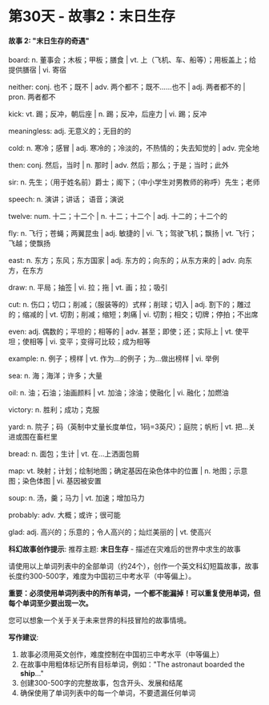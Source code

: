 # 第30天 - 故事2：末日生存

#### 故事 2: "末日生存的奇遇"

board: n. 董事会；木板；甲板；膳食 | vt. 上（飞机、车、船等）；用板盖上；给提供膳宿 | vi. 寄宿

neither: conj. 也不；既不 | adv. 两个都不；既不……也不 | adj. 两者都不的 | pron. 两者都不

kick: vt. 踢；反冲，朝后座 | n. 踢；反冲，后座力 | vi. 踢；反冲

meaningless: adj. 无意义的；无目的的

cold: n. 寒冷；感冒 | adj. 寒冷的；冷淡的，不热情的；失去知觉的 | adv. 完全地

then: conj. 然后，当时 | n. 那时 | adv. 然后；那么；于是；当时；此外

sir: n. 先生；（用于姓名前）爵士；阁下；（中小学生对男教师的称呼）先生；老师

speech: n. 演讲；讲话； 语音；演说

twelve: num. 十二；十二个 | n. 十二；十二个 | adj. 十二的；十二个的

fly: n. 飞行；苍蝇；两翼昆虫 | adj. 敏捷的 | vi. 飞；驾驶飞机；飘扬 | vt. 飞行；飞越；使飘扬

east: n. 东方；东风；东方国家 | adj. 东方的；向东的；从东方来的 | adv. 向东方，在东方

draw: n. 平局；抽签 | vi. 拉；拖 | vt. 画；拉；吸引

cut: n. 伤口；切口；削减；（服装等的）式样；削球；切入 | adj. 割下的；雕过的；缩减的 | vt.  切割；削减；缩短；刺痛 | vi.  切割；相交；切牌；停拍；不出席

even: adj.  偶数的；平坦的；相等的 | adv. 甚至；即使；还；实际上 | vt. 使平坦；使相等 | vi. 变平；变得可比较；成为相等

example: n. 例子；榜样 | vt. 作为…的例子；为…做出榜样 | vi. 举例

sea: n. 海；海洋；许多；大量

oil: n. 油；石油；油画颜料 | vt. 加油；涂油；使融化 | vi. 融化；加燃油

victory: n. 胜利；成功；克服

yard: n. 院子；码（英制中丈量长度单位，1码=3英尺）；庭院；帆桁 | vt. 把…关进或围在畜栏里

bread: n. 面包；生计 | vt. 在…上洒面包屑

map: vt. 映射；计划；绘制地图；确定基因在染色体中的位置 | n. 地图；示意图；染色体图 | vi. 基因被安置

soup: n. 汤，羹；马力 | vt. 加速；增加马力

probably: adv. 大概；或许；很可能

glad: adj. 高兴的；乐意的；令人高兴的；灿烂美丽的 | vt. 使高兴

**科幻故事创作提示**:
推荐主题: **末日生存** - 描述在灾难后的世界中求生的故事

请使用以上单词列表中的全部单词（约24个），创作一个英文科幻短篇故事，故事长度约300-500字，难度为中国初三中考水平（中等偏上）。

**重要：必须使用单词列表中的所有单词，一个都不能漏掉！可以重复使用单词，但每个单词至少要出现一次。**

您可以想象一个关于关于未来世界的科技冒险的故事情境。

**写作建议**: 
1. 故事必须用英文创作，难度控制在中国初三中考水平（中等偏上）
2. 在故事中用粗体标记所有目标单词，例如："The astronaut boarded the **ship**..."
3. 创建300-500字的完整故事，包含开头、发展和结尾
4. 确保使用了单词列表中的每一个单词，不要遗漏任何单词
